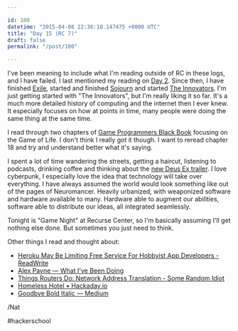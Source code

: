 ```yaml
---

id: 100
datetime: "2015-04-08 22:36:10.147475 +0000 UTC"
title: "Day 15 (RC 7)"
draft: false
permalink: "/post/100"

---
```


I've been meaning to include what I'm reading outside of RC in these logs, and I have failed. I last mentioned my reading on [Day 2](https://writing.natwelch.com/post/87). Since then, I have finished [Exile](https://www.goodreads.com/book/show/66678.Exile), started and finished [Sojourn](https://www.goodreads.com/book/show/66695.Sojourn) and started [The Innovators](https://www.goodreads.com/book/show/21856367-the-innovators). I'm just getting started with "The Innovators", but I'm really liking it so far. It's a much more detailed history of computing and the internet then I ever knew. It especially focuses on how at points in time, many people were doing the same thing at the same time.

I read through two chapters of [Game Programmers Black Book](http://www.gamedev.net/page/resources/_/technical/graphics-programming-and-theory/graphics-programming-black-book-r1698) focusing on the Game of Life. I don't think I really got it though. I want to reread chapter 18 and try and understand better what it's saying.

I spent a lot of time wandering the streets, getting a haircut, listening to podcasts, drinking coffee and thinking about the [new Deus Ex trailer](https://www.youtube.com/watch?v=syywnSpIVok). I love cyberpunk, I especially love the idea that technology will take over everything. I have always assumed the world would look something like out of the pages of Neuromancer. Heavily urbanized, with weaponized software and hardware available to many. Hardware able to augment our abilities, software able to distribute our ideas, all integrated seamlessly.

Tonight is "Game Night" at Recurse Center, so I'm basically assuming I'll get nothing else done. But sometimes you just need to think.

Other things I read and thought about:

 - [Heroku May Be Limiting Free Service For Hobbyist App Developers - ReadWrite](http://readwrite.com/2015/04/01/heroku-price-hike-rumor)
 - [Alex Payne — What I've Been Doing](https://al3x.net/2015/01/30/what-ive-been-doing.html)
 - [Things Routers Do: Network Address Translation - Some Random Idiot](http://www.somerandomidiot.com/blog/2015/04/05/things-routers-do-network-address-translation/)
 - [Homeless Hotel • Hackaday.io](http://hackaday.io/project/5124-homeless-hotel)
 - [Goodbye Bold Italic — Medium](https://medium.com/@jennifermaerz/goodbye-bold-italic-91bf9ca5c1a0)

/Nat

#hackerschool
